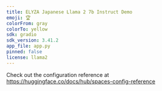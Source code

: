 ```yaml
---
title: ELYZA Japanese Llama 2 7b Instruct Demo
emoji: 🏆
colorFrom: gray
colorTo: yellow
sdk: gradio
sdk_version: 3.41.2
app_file: app.py
pinned: false
license: llama2
---
```


Check out the configuration reference at https://huggingface.co/docs/hub/spaces-config-reference
